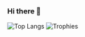 ### Hi there 👋
![Top Langs](https://github-readme-stats.vercel.app/api/top-langs/?username=nageswarchedella&layout=compact)
![Trophies](https://github-profile-trophy.vercel.app/?username=nageswarchedella&row=4&column=4)
<!--
**nageswarchedella/nageswarchedella** is a ✨ _special_ ✨ repository because its `README.md` (this file) appears on your GitHub profile.

Here are some ideas to get you started:

- 🔭 I’m currently working on Ruby on Rails, React 
- 🌱 I’m currently learning Rust
- 👯 I’m looking to collaborate on ...
- 🤔 I’m looking for help with ...
- 💬 Ask me about ...
- 📫 How to reach me: ...
- 😄 Pronouns: ...
- ⚡ Fun fact: ...
-->

